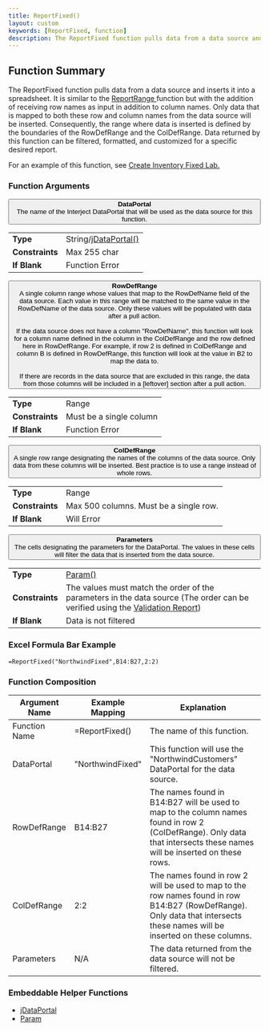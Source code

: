 ```yaml
---
title: ReportFixed()
layout: custom
keywords: [ReportFixed, function]
description: The ReportFixed function pulls data from a data source and inserts it into a spreadsheet.
---
```


##  Function Summary
The ReportFixed function pulls data from a data source and inserts it into a spreadsheet. It is similar to the [ ReportRange ](/wIndex/ReportRange.html) function but with the addition of receiving row names as input in addition to column names. Only data that is mapped to both these row and column names from the data source will be inserted. Consequently, the range where data is inserted is defined by the boundaries of the RowDefRange and the ColDefRange. Data returned by this function can be filtered, formatted, and customized for a specific desired report.

For an example of this function, see [Create Inventory Fixed Lab.](/wGetStarted/L-Create-InventoryFixed.html)

###  Function Arguments

<button class="collapsible-parameter">**DataPortal**<br>The name of the Interject DataPortal that will be used as the data source for this function.</button>
<div markdown="1" class="panel-parameter">
<table>
  <tbody>
    <tr>
		<td class="pph"><b>Type</b></td>
		<td>String/<a href="https://docs.gointerject.com/wIndex/jDataPortal.html">jDataPortal()</a></td>
    </tr>
    <tr>
		<td class="pph"><b>Constraints</b></td>
		<td>Max 255 char</td>
    </tr>
    <tr>
		<td class="pph"><b>If Blank</b></td>
		<td>Function Error</td>
    </tr>
  </tbody>
</table>
</div>

<button class="collapsible-parameter">**RowDefRange**<br>A single column range whose values that map to the RowDefName field of the data source. Each value in this range will be matched to the same value in the RowDefName of the data source. Only these values will be populated with data after a pull action.<br><br>If the data source does not have a column "RowDefName", this function will look for a column name defined in the column in the ColDefRange and the row defined here in RowDefRange. For example, if row 2 is defined in ColDefRange and column B is defined in RowDefRange, this function will look at the value in B2 to map the data to.<br><br>If there are records in the data source that are excluded in this range, the data from those columns will be included in a [leftover] section after a pull action.</button>
<div markdown="1" class="panel-parameter">
<table>
  <tbody>
    <tr>
		<td class="pph"><b>Type</b></td>
		<td>Range</td>
    </tr>
    <tr>
		<td class="pph"><b>Constraints</b></td>
		<td>Must be a single column</td>
    </tr>
    <tr>
		<td class="pph"><b>If Blank</b></td>
		<td>Function Error</td>
    </tr>
  </tbody>
</table>
</div>

<button class="collapsible-parameter">**ColDefRange**<br>A single row range designating the names of the columns of the data source. Only data from these columns will be inserted. Best practice is to use a range instead of whole rows.</button>
<div markdown="1" class="panel-parameter">
<table>
  <tbody>
    <tr>
		<td class="pph"><b>Type</b></td>
		<td>Range</td>
    </tr>
    <tr>
		<td class="pph"><b>Constraints</b></td>
		<td>Max 500 columns. Must be a single row.</td>
    </tr>
    <tr>
		<td class="pph"><b>If Blank</b></td>
		<td>Will Error</td>
    </tr>
  </tbody>
</table>
</div>

<button class="collapsible-parameter">**Parameters**<br>The cells designating the parameters for the DataPortal. The values in these cells will filter the data that is inserted from the data source.</button>
<div markdown="1" class="panel-parameter">
<table>
  <tbody>
    <tr>
		<td class="pph"><b>Type</b></td>
		<td><a href="https://docs.gointerject.com/wIndex/Param.html">Param()</a></td>
    </tr>
    <tr>
		<td class="pph"><b>Constraints</b></td>
		<td>The values must match the order of the parameters in the data source (The order can be verified using the <a href="https://docs.gointerject.com/wTroubleshoot/Reports.html#validation-report-for-pullsave-events">Validation Report</a>)</td>
    </tr>
    <tr>
		<td class="pph"><b>If Blank</b></td>
		<td>Data is not filtered</td>
    </tr>
  </tbody>
</table>
</div>


###  Excel Formula Bar Example

```Excel
=ReportFixed("NorthwindFixed",B14:B27,2:2)
```



###  Function Composition

| Argument Name  |  Example Mapping  |  Explanation   |  
|------|------|------|
|  Function Name  |  =ReportFixed()  |  The name of this function.  |  
|  DataPortal  |  "NorthwindFixed"  |  This function will use the "NorthwindCustomers" DataPortal for the data source.  |  
|  RowDefRange  |  B14:B27  |  The names found in B14:B27 will be used to map to the column names found in row 2 (ColDefRange). Only data that intersects these names will be inserted on these rows.  |  
|  ColDefRange  |  2:2  |  The names found in row 2 will be used to map to the row names found in row B14:B27 (RowDefRange). Only data that intersects these names will be inserted on these columns.  |  
|  Parameters  |  N/A  |  The data returned from the data source will not be filtered.  |  

###  Embeddable Helper Functions

* [jDataPortal](/wIndex/jDataPortal.html)
* [Param](/wIndex/Param.html)
